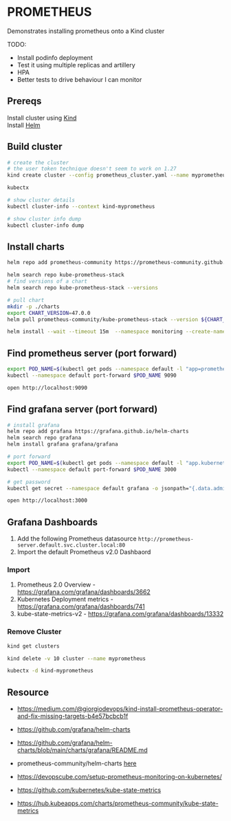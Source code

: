 # PROMETHEUS

Demonstrates installing prometheus onto a Kind cluster

TODO:

* Install podinfo deployment  
* Test it using multiple replicas and artillery
* HPA
* Better tests to drive behaviour I can monitor

## Prereqs

Install cluster using [Kind](https://github.com/chrisguest75/kind_examples)  
Install [Helm](https://helm.sh/docs/intro/install/)  

## Build cluster

```sh
# create the cluster
# the user token technique doesn't seem to work on 1.27
kind create cluster --config prometheus_cluster.yaml --name myprometheus --image kindest/node:v1.21.14@sha256:8a4e9bb3f415d2bb81629ce33ef9c76ba514c14d707f9797a01e3216376ba093

kubectx

# show cluster details
kubectl cluster-info --context kind-myprometheus

# show cluster info dump
kubectl cluster-info dump
```

## Install charts

```bash
helm repo add prometheus-community https://prometheus-community.github.io/helm-charts

helm search repo kube-prometheus-stack
# find versions of a chart 
helm search repo kube-prometheus-stack --versions

# pull chart
mkdir -p ./charts
export CHART_VERSION=47.0.0
helm pull prometheus-community/kube-prometheus-stack --version ${CHART_VERSION} --untar --untardir ./charts/prometheus-${CHART_VERSION}

helm install --wait --timeout 15m  --namespace monitoring --create-namespace --repo https://prometheus-community.github.io/helm-charts kube-prometheus-stack kube-prometheus-stack

```

## Find prometheus server (port forward)

```sh
export POD_NAME=$(kubectl get pods --namespace default -l "app=prometheus,component=server" -o jsonpath="{.items[0].metadata.name}")
kubectl --namespace default port-forward $POD_NAME 9090

open http://localhost:9090       
```

## Find grafana server (port forward)

```sh
# install grafana
helm repo add grafana https://grafana.github.io/helm-charts
helm search repo grafana
helm install grafana grafana/grafana 

# port forward
export POD_NAME=$(kubectl get pods --namespace default -l "app.kubernetes.io/name=grafana,app.kubernetes.io/instance=grafana" -o jsonpath="{.items[0].metadata.name}")
kubectl --namespace default port-forward $POD_NAME 3000

# get password
kubectl get secret --namespace default grafana -o jsonpath="{.data.admin-password}" | base64 --decode ; echo

open http://localhost:3000     
```

## Grafana Dashboards

1. Add the following Prometheus datasource `http://prometheus-server.default.svc.cluster.local:80`
1. Import the default Prometheus v2.0 Dashbaord 

### Import

1. Prometheus 2.0 Overview - https://grafana.com/grafana/dashboards/3662
1. Kubernetes Deployment metrics - https://grafana.com/grafana/dashboards/741
1. kube-state-metrics-v2 - https://grafana.com/grafana/dashboards/13332


### Remove Cluster

```sh
kind get clusters   

kind delete -v 10 cluster --name myprometheus

kubectx -d kind-myprometheus  
```

## Resource

* https://medium.com/@giorgiodevops/kind-install-prometheus-operator-and-fix-missing-targets-b4e57bcbcb1f
* https://github.com/grafana/helm-charts
* https://github.com/grafana/helm-charts/blob/main/charts/grafana/README.md
* prometheus-community/helm-charts [here](https://github.com/prometheus-community/helm-charts)

* https://devopscube.com/setup-prometheus-monitoring-on-kubernetes/
* https://github.com/kubernetes/kube-state-metrics
* https://hub.kubeapps.com/charts/prometheus-community/kube-state-metrics




